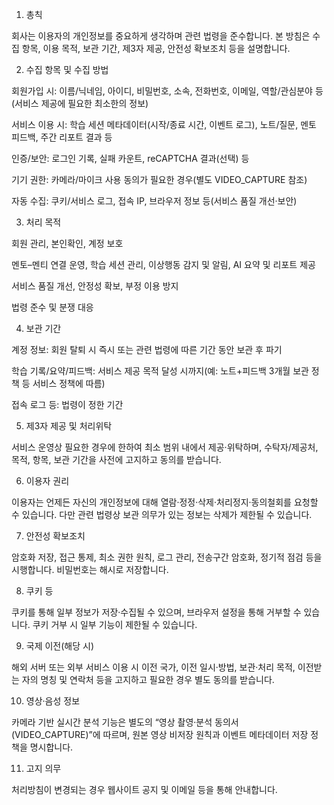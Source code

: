 1. 총칙

회사는 이용자의 개인정보를 중요하게 생각하며 관련 법령을 준수합니다. 본 방침은 수집 항목, 이용 목적, 보관 기간, 제3자 제공, 안전성 확보조치 등을 설명합니다.

2. 수집 항목 및 수집 방법

회원가입 시: 이름/닉네임, 아이디, 비밀번호, 소속, 전화번호, 이메일, 역할/관심분야 등(서비스 제공에 필요한 최소한의 정보)

서비스 이용 시: 학습 세션 메타데이터(시작/종료 시간, 이벤트 로그), 노트/질문, 멘토 피드백, 주간 리포트 결과 등

인증/보안: 로그인 기록, 실패 카운트, reCAPTCHA 결과(선택) 등

기기 권한: 카메라/마이크 사용 동의가 필요한 경우(별도 VIDEO_CAPTURE 참조)

자동 수집: 쿠키/서비스 로그, 접속 IP, 브라우저 정보 등(서비스 품질 개선·보안)

3. 처리 목적

회원 관리, 본인확인, 계정 보호

멘토–멘티 연결 운영, 학습 세션 관리, 이상행동 감지 및 알림, AI 요약 및 리포트 제공

서비스 품질 개선, 안정성 확보, 부정 이용 방지

법령 준수 및 분쟁 대응

4. 보관 기간

계정 정보: 회원 탈퇴 시 즉시 또는 관련 법령에 따른 기간 동안 보관 후 파기

학습 기록/요약/피드백: 서비스 제공 목적 달성 시까지(예: 노트+피드백 3개월 보관 정책 등 서비스 정책에 따름)

접속 로그 등: 법령이 정한 기간

5. 제3자 제공 및 처리위탁

서비스 운영상 필요한 경우에 한하여 최소 범위 내에서 제공·위탁하며, 수탁자/제공처, 목적, 항목, 보관 기간을 사전에 고지하고 동의를 받습니다.

6. 이용자 권리

이용자는 언제든 자신의 개인정보에 대해 열람·정정·삭제·처리정지·동의철회를 요청할 수 있습니다. 다만 관련 법령상 보관 의무가 있는 정보는 삭제가 제한될 수 있습니다.

7. 안전성 확보조치

암호화 저장, 접근 통제, 최소 권한 원칙, 로그 관리, 전송구간 암호화, 정기적 점검 등을 시행합니다. 비밀번호는 해시로 저장합니다.

8. 쿠키 등

쿠키를 통해 일부 정보가 저장·수집될 수 있으며, 브라우저 설정을 통해 거부할 수 있습니다. 쿠키 거부 시 일부 기능이 제한될 수 있습니다.

9. 국제 이전(해당 시)

해외 서버 또는 외부 서비스 이용 시 이전 국가, 이전 일시·방법, 보관·처리 목적, 이전받는 자의 명칭 및 연락처 등을 고지하고 필요한 경우 별도 동의를 받습니다.

10. 영상·음성 정보

카메라 기반 실시간 분석 기능은 별도의 “영상 촬영·분석 동의서(VIDEO_CAPTURE)”에 따르며, 원본 영상 비저장 원칙과 이벤트 메타데이터 저장 정책을 명시합니다.

11. 고지 의무

처리방침이 변경되는 경우 웹사이트 공지 및 이메일 등을 통해 안내합니다.